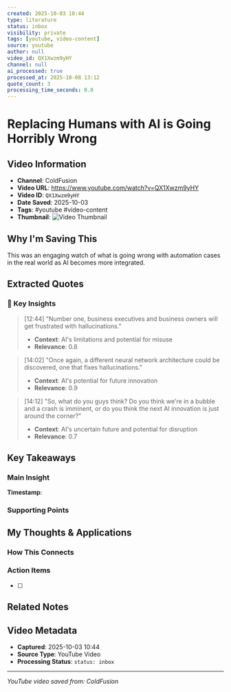 ```yaml
---
created: 2025-10-03 10:44
type: literature
status: inbox
visibility: private
tags: [youtube, video-content]
source: youtube
author: null
video_id: QX1Xwzm9yHY
channel: null
ai_processed: true
processed_at: 2025-10-08 13:12
quote_count: 3
processing_time_seconds: 0.0
---
```




# Replacing Humans with AI is Going Horribly Wrong

## Video Information
- **Channel**: ColdFusion
- **Video URL**: https://www.youtube.com/watch?v=QX1Xwzm9yHY
- **Video ID**: `QX1Xwzm9yHY`
- **Date Saved**: 2025-10-03
- **Tags**: #youtube #video-content
- **Thumbnail**: ![Video Thumbnail](https://i.ytimg.com/vi/QX1Xwzm9yHY/hqdefault.jpg)

## Why I'm Saving This
This was an engaging watch of what is going wrong with automation cases in the real world as AI becomes more integrated. 

## Extracted Quotes

### 🎯 Key Insights

> [12:44] "Number one, business executives and business owners will get frustrated with hallucinations."
> - **Context**: AI's limitations and potential for misuse
> - **Relevance**: 0.8

> [14:02] "Once again, a different neural network architecture could be discovered, one that fixes hallucinations."
> - **Context**: AI's potential for future innovation
> - **Relevance**: 0.9

> [14:12] "So, what do you guys think? Do you think we're in a bubble and a crash is imminent, or do you think the next AI innovation is just around the corner?"
> - **Context**: AI's uncertain future and potential for disruption
> - **Relevance**: 0.7


## Key Takeaways
<!-- As you watch, capture key points here -->

### Main Insight
> 

**Timestamp**: 

### Supporting Points
<!-- Add more as you watch -->

## My Thoughts & Applications

### How This Connects
<!-- Links to your existing knowledge -->

### Action Items
- [ ] 

## Related Notes
<!-- Add [[wiki-links]] as you make connections -->

## Video Metadata
<!-- Auto-filled for future reference -->
- **Captured**: 2025-10-03 10:44
- **Source Type**: YouTube Video
- **Processing Status**: `status: inbox`

---
*YouTube video saved from: ColdFusion*
